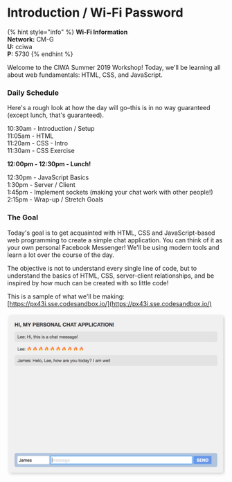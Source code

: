 # Introduction / Wi-Fi Password

{% hint style="info" %}
**Wi-Fi Information  
Network:** CM-G  
**U:** cciwa  
**P:** 5730
{% endhint %}



Welcome to the CIWA Summer 2019 Workshop! Today, we'll be learning all about web fundamentals: HTML, CSS, and JavaScript.

### Daily Schedule

Here's a rough look at how the day will go–this is in no way guaranteed \(except lunch, that's guaranteed\).

10:30am - Introduction / Setup  
11:05am - HTML  
11:20am - CSS - Intro  
11:30am - CSS Exercise  
  
**12:00pm - 12:30pm - Lunch!**  
  
12:30pm - JavaScript Basics  
1:30pm - Server / Client  
1:45pm - Implement sockets \(making your chat work with other people!\)  
2:15pm - Wrap-up / Stretch Goals  


### The Goal

Today's goal is to get acquainted with HTML, CSS and JavaScript-based web programming to create a simple chat application. You can think of it as your own personal Facebook Messenger! We'll be using modern tools and learn a lot over the course of the day. 

The objective is not to understand every single line of code, but to understand the basics of HTML, CSS, server-client relationships, and be inspired by how much can be created with so little code!

This is a sample of what we'll be making: [https://px43i.sse.codesandbox.io/](https://px43i.sse.codesandbox.io/)

![](.gitbook/assets/screen-shot-2019-07-04-at-2.24.11-pm.png)

